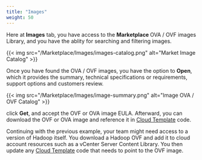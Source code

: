 ```yaml
---
title: "Images"
weight: 50
---
```


Here at <strong>Images</strong> tab, you have access to the <strong> Marketplace </strong> OVA / OVF images Library, and you have the ablity for searching and filtering images.

{{< img src="/Marketplace/Images/images-catalog.png" alt="Market Image Catalog" >}}

Once you have found the OVA / OVF images, you have the option to <strong>Open</strong>, which it provides the summary, technical specifications or requirements, support options and customers review.

{{< img src="/Marketplace/Images/image-summary.png" alt="Image OVA / OVF Catalog" >}}

 click <strong>Get</strong>, and accept the OVF or OVA image EULA. Afterward, you can download the OVF or OVA image and reference it in [Cloud Template](/Design/Cloud_Templates/) code.

Continuing with the previous example, your team might need access to a version of Hadoop itself. You download a Hadoop OVF and add it to cloud account resources such as a vCenter Server Content Library. You then update any [Cloud Template](/Design/Cloud_Templates/) code that needs to point to the OVF image.


